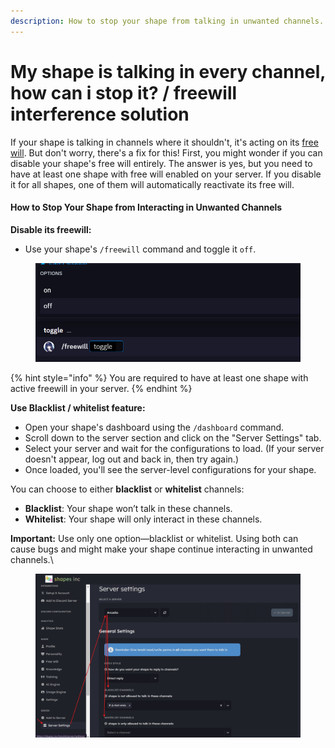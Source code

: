 ```yaml
---
description: How to stop your shape from talking in unwanted channels.
---
```


# My shape is talking in every channel, how can i stop it? / freewill interference solution

If your shape is talking in channels where it shouldn't, it's acting on its [free will](../introducing-free-will.md). But don't worry, there's a fix for this! First, you might wonder if you can disable your shape's free will entirely. The answer is yes, but you need to have at least one shape with free will enabled on your server. If you disable it for all shapes, one of them will automatically reactivate its free will.

#### How to Stop Your Shape from Interacting in Unwanted Channels

**Disable its freewill:**

* &#x20;Use your shape's `/freewill` command and toggle it `off`.

<figure><img src="../../.gitbook/assets/image (90).png" alt=""><figcaption></figcaption></figure>

{% hint style="info" %}
You are required to have at least one shape with active freewill in your server.
{% endhint %}

**Use Blacklist / whitelist feature:**

* Open your shape's dashboard using the `/dashboard` command.
* Scroll down to the server section and click on the "Server Settings" tab.
* Select your server and wait for the configurations to load. (If your server doesn't appear, log out and back in, then try again.)
* Once loaded, you'll see the server-level configurations for your shape.

You can choose to either **blacklist** or **whitelist** channels:

* **Blacklist**: Your shape won’t talk in these channels.
* **Whitelist**: Your shape will only interact in these channels.

**Important:** Use only one option—blacklist or whitelist. Using both can cause bugs and might make your shape continue interacting in unwanted channels.\


<figure><img src="../../.gitbook/assets/image (1).png" alt=""><figcaption></figcaption></figure>
